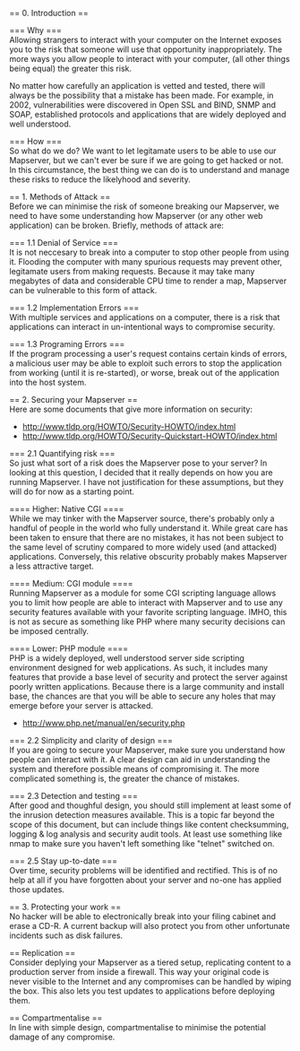 == 0. Introduction ==                                                                                                                                                                                                                                                                                                                                                                                         
                                                                                                                                                                                                                                                                                                                                                                                                              
=== Why ===                                                                                                                                                                                                                                                                                                                                                                                                   
Allowing strangers to interact with your computer on the Internet exposes you to the risk that someone will use that opportunity inappropriately. The more ways you allow people to interact with your computer, (all other things being equal) the greater this risk.                                                                                                                                        
                                                                                                                                                                                                                                                                                                                                                                                                              
No matter how carefully an application is vetted and tested, there will always be the possibility that a mistake has been made. For example, in 2002, vulnerabilities were discovered in Open SSL and BIND, SNMP and SOAP, established protocols and applications that are widely deployed and well understood.                                                                                               
                                                                                                                                                                                                                                                                                                                                                                                                              
=== How ===                                                                                                                                                                                                                                                                                                                                                                                                   
So what do we do? We want to let legitamate users to be able to use our Mapserver, but we can't ever be sure if we are going to get hacked or not. In this circumstance, the best thing we can do is to understand and manage these risks to reduce the likelyhood and severity.                                                                                                                              
                                                                                                                                                                                                                                                                                                                                                                                                              
== 1. Methods of Attack ==                                                                                                                                                                                                                                                                                                                                                                                    
Before we can minimise the risk of someone breaking our Mapserver, we need to have some understanding how Mapserver (or any other web application) can be broken. Briefly, methods of attack are:                                                                                                                                                                                                             
                                                                                                                                                                                                                                                                                                                                                                                                              
=== 1.1 Denial of Service ===                                                                                                                                                                                                                                                                                                                                                                                 
It is not neccesary to break into a computer to stop other people from using it. Flooding the computer with many spurious requests may prevent other, legitamate users from making requests. Because it may take many megabytes of data and considerable CPU time to render a map, Mapserver can be vulnerable to this form of attack.                                                                        
                                                                                                                                                                                                                                                                                                                                                                                                              
=== 1.2 Implementation Errors ===                                                                                                                                                                                                                                                                                                                                                                             
With multiple services and applications on a computer, there is a risk that applications can interact in un-intentional ways to compromise security.                                                                                                                                                                                                                                                          
                                                                                                                                                                                                                                                                                                                                                                                                              
=== 1.3 Programing Errors ===                                                                                                                                                                                                                                                                                                                                                                                 
If the program processing a user's request contains certain kinds of errors, a malicious user may be able to exploit such errors to stop the application from working (until it is re-started), or worse, break out of the application into the host system.                                                                                                                                                  
                                                                                                                                                                                                                                                                                                                                                                                                              
== 2. Securing your Mapserver ==                                                                                                                                                                                                                                                                                                                                                                              
Here are some documents that give more information on security:                                                                                                                                                                                                                                                                                                                                               
                                                                                                                                                                                                                                                                                                                                                                                                              
  * http://www.tldp.org/HOWTO/Security-HOWTO/index.html                                                                                                                                                                                                                                                                                                                                                       
  * http://www.tldp.org/HOWTO/Security-Quickstart-HOWTO/index.html                                                                                                                                                                                                                                                                                                                                            
                                                                                                                                                                                                                                                                                                                                                                                                              
=== 2.1 Quantifying risk ===                                                                                                                                                                                                                                                                                                                                                                                  
So just what sort of a risk does the Mapserver pose to your server? In looking at this question, I decided that it really depends on how you are running Mapserver. I have not justification for these assumptions, but they will do for now as a starting point.                                                                                                                                             
                                                                                                                                                                                                                                                                                                                                                                                                              
==== Higher: Native CGI ====                                                                                                                                                                                                                                                                                                                                                                                  
While we may tinker with the Mapserver source, there's probably only a handful of people in the world who fully understand it. While great care has been taken to ensure that there are no mistakes, it has not been subject to the same level of scrutiny compared to more widely used (and attacked) applications. Conversely, this relative obscurity probably makes Mapserver a less attractive target.   
                                                                                                                                                                                                                                                                                                                                                                                                              
==== Medium: CGI module ====                                                                                                                                                                                                                                                                                                                                                                                  
Running Mapserver as a module for some CGI scripting language allows you to limit how people are able to interact with Mapserver and to use any security features available with your favorite scripting language. IMHO, this is not as secure as something like PHP where many security decisions can be imposed centrally.                                                                                  
                                                                                                                                                                                                                                                                                                                                                                                                              
==== Lower: PHP module ====                                                                                                                                                                                                                                                                                                                                                                                   
PHP is a widely deployed, well understood server side scripting environment designed for web applications. As such, it includes many features that provide a base level of security and protect the server against poorly written applications. Because there is a large community and install base, the chances are that you will be able to secure any holes that may emerge before your server is attacked.
                                                                                                                                                                                                                                                                                                                                                                                                              
  * http://www.php.net/manual/en/security.php                                                                                                                                                                                                                                                                                                                                                                 
                                                                                                                                                                                                                                                                                                                                                                                                              
=== 2.2 Simplicity and clarity of design ===                                                                                                                                                                                                                                                                                                                                                                  
If you are going to secure your Mapserver, make sure you understand how people can interact with it. A clear design can aid in understanding the system and therefore possible means of compromising it. The more complicated something is, the greater the chance of mistakes.                                                                                                                               
                                                                                                                                                                                                                                                                                                                                                                                                              
=== 2.3 Detection and testing ===                                                                                                                                                                                                                                                                                                                                                                             
After good and thoughful design, you should still implement at least some of the inrusion detection measures available. This is a topic far beyond the scope of this document, but can include things like content checksumming, logging & log analysis and security audit tools. At least use something like nmap to make sure you haven't left something like "telnet" switched on.                         
                                                                                                                                                                                                                                                                                                                                                                                                              
=== 2.5 Stay up-to-date ===                                                                                                                                                                                                                                                                                                                                                                                   
Over time, security problems will be identified and rectified. This is of no help at all if you have forgotten about your server and no-one has applied those updates.                                                                                                                                                                                                                                        
                                                                                                                                                                                                                                                                                                                                                                                                              
== 3. Protecting your work ==                                                                                                                                                                                                                                                                                                                                                                                 
No hacker will be able to electronically break into your filing cabinet and erase a CD-R. A current backup will also protect you from other unfortunate incidents such as disk failures.                                                                                                                                                                                                                      
                                                                                                                                                                                                                                                                                                                                                                                                              
== Replication ==                                                                                                                                                                                                                                                                                                                                                                                             
Consider deplying your Mapserver as a tiered setup, replicating content to a production server from inside a firewall. This way your original code is never visible to the Internet and any compromises can be handled by wiping the box. This also lets you test updates to applications before deploying them.                                                                                              
                                                                                                                                                                                                                                                                                                                                                                                                              
== Compartmentalise ==                                                                                                                                                                                                                                                                                                                                                                                        
In line with simple design, compartmentalise to minimise the potential damage of any compromise.
